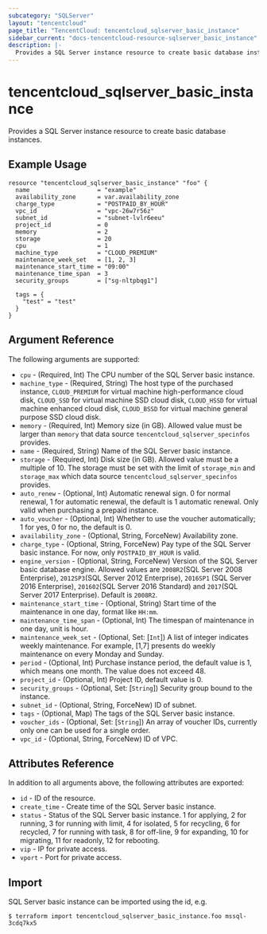 ```yaml
---
subcategory: "SQLServer"
layout: "tencentcloud"
page_title: "TencentCloud: tencentcloud_sqlserver_basic_instance"
sidebar_current: "docs-tencentcloud-resource-sqlserver_basic_instance"
description: |-
  Provides a SQL Server instance resource to create basic database instances.
---
```


# tencentcloud_sqlserver_basic_instance

Provides a SQL Server instance resource to create basic database instances.

## Example Usage

```hcl
resource "tencentcloud_sqlserver_basic_instance" "foo" {
  name                   = "example"
  availability_zone      = var.availability_zone
  charge_type            = "POSTPAID_BY_HOUR"
  vpc_id                 = "vpc-26w7r56z"
  subnet_id              = "subnet-lvlr6eeu"
  project_id             = 0
  memory                 = 2
  storage                = 20
  cpu                    = 1
  machine_type           = "CLOUD_PREMIUM"
  maintenance_week_set   = [1, 2, 3]
  maintenance_start_time = "09:00"
  maintenance_time_span  = 3
  security_groups        = ["sg-nltpbqg1"]

  tags = {
    "test" = "test"
  }
}
```

## Argument Reference

The following arguments are supported:

* `cpu` - (Required, Int) The CPU number of the SQL Server basic instance.
* `machine_type` - (Required, String) The host type of the purchased instance, `CLOUD_PREMIUM` for virtual machine high-performance cloud disk, `CLOUD_SSD` for virtual machine SSD cloud disk, `CLOUD_HSSD` for virtual machine enhanced cloud disk, `CLOUD_BSSD` for virtual machine general purpose SSD cloud disk.
* `memory` - (Required, Int) Memory size (in GB). Allowed value must be larger than `memory` that data source `tencentcloud_sqlserver_specinfos` provides.
* `name` - (Required, String) Name of the SQL Server basic instance.
* `storage` - (Required, Int) Disk size (in GB). Allowed value must be a multiple of 10. The storage must be set with the limit of `storage_min` and `storage_max` which data source `tencentcloud_sqlserver_specinfos` provides.
* `auto_renew` - (Optional, Int) Automatic renewal sign. 0 for normal renewal, 1 for automatic renewal, the default is 1 automatic renewal. Only valid when purchasing a prepaid instance.
* `auto_voucher` - (Optional, Int) Whether to use the voucher automatically; 1 for yes, 0 for no, the default is 0.
* `availability_zone` - (Optional, String, ForceNew) Availability zone.
* `charge_type` - (Optional, String, ForceNew) Pay type of the SQL Server basic instance. For now, only `POSTPAID_BY_HOUR` is valid.
* `engine_version` - (Optional, String, ForceNew) Version of the SQL Server basic database engine. Allowed values are `2008R2`(SQL Server 2008 Enterprise), `2012SP3`(SQL Server 2012 Enterprise), `2016SP1` (SQL Server 2016 Enterprise), `201602`(SQL Server 2016 Standard) and `2017`(SQL Server 2017 Enterprise). Default is `2008R2`.
* `maintenance_start_time` - (Optional, String) Start time of the maintenance in one day, format like `HH:mm`.
* `maintenance_time_span` - (Optional, Int) The timespan of maintenance in one day, unit is hour.
* `maintenance_week_set` - (Optional, Set: [`Int`]) A list of integer indicates weekly maintenance. For example, [1,7] presents do weekly maintenance on every Monday and Sunday.
* `period` - (Optional, Int) Purchase instance period, the default value is 1, which means one month. The value does not exceed 48.
* `project_id` - (Optional, Int) Project ID, default value is 0.
* `security_groups` - (Optional, Set: [`String`]) Security group bound to the instance.
* `subnet_id` - (Optional, String, ForceNew) ID of subnet.
* `tags` - (Optional, Map) The tags of the SQL Server basic instance.
* `voucher_ids` - (Optional, Set: [`String`]) An array of voucher IDs, currently only one can be used for a single order.
* `vpc_id` - (Optional, String, ForceNew) ID of VPC.

## Attributes Reference

In addition to all arguments above, the following attributes are exported:

* `id` - ID of the resource.
* `create_time` - Create time of the SQL Server basic instance.
* `status` - Status of the SQL Server basic instance. 1 for applying, 2 for running, 3 for running with limit, 4 for isolated, 5 for recycling, 6 for recycled, 7 for running with task, 8 for off-line, 9 for expanding, 10 for migrating, 11 for readonly, 12 for rebooting.
* `vip` - IP for private access.
* `vport` - Port for private access.


## Import

SQL Server basic instance can be imported using the id, e.g.

```
$ terraform import tencentcloud_sqlserver_basic_instance.foo mssql-3cdq7kx5
```

